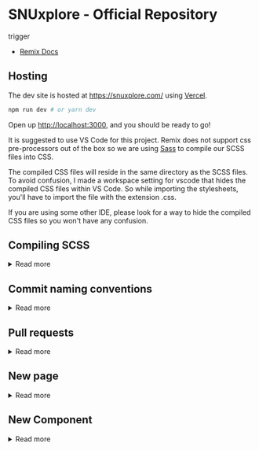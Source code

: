 # SNUxplore - Official Repository
trigger

- [Remix Docs](https://remix.run/docs)

## Hosting

The dev site is hosted at https://snuxplore.com/ using [Vercel](https://vercel.com/).

```sh
npm run dev # or yarn dev
```
   
Open up [http://localhost:3000](http://localhost:3000), and you should be ready to go!

It is suggested to use VS Code for this project. Remix does not support css pre-processors out of the box so we are using [Sass](https://sass-lang.com/) to compile our SCSS files into CSS.

The compiled CSS files will reside in the same directory as the SCSS files. To avoid confusion, I made a workspace setting for vscode that hides the compiled CSS files within VS Code. So while importing the stylesheets, you'll have to import the file with the extension .css.

If you are using some other IDE, please look for a way to hide the compiled CSS files so you won't have any confusion.

## Compiling SCSS

<details>
<summary>Read more</summary>

- The SCSS files are automatically watched and compiled when changes are made in any scss files within the project.

- When sending it to the server, the compiled CSS files are sent along with the SCSS files(Obsolete: In the final site, we'll set up a script that removes all scss files from the project since after compiling it, there's no need for scss files)

</details>


## Commit naming conventions

<details>
<summary>Read more</summary>

For now, we'll use just these:

- `fix:` - fixes a bug
- `feat:` - new feature
- `chore:` - other changes and cleanups

Example:

- `fix: fixed navigation bar`
- `feat: added new sign in feature`
- `chore: Removed all comments and print statements`

If theres a specific file thats changed or a specific sub category of the project has changes, you can specify it like so:

- `fix(NavBar): fixed overflowing image in nav bar`
- `feat(SignIn): Added user verification before sign In`

These are just good practices and it'll be easy to revert back if some new merge is breaking the project.

</details>


## Pull requests

<details>
<summary>Read more</summary>

Each contributing member should make a separate branch for completing their tasks.
You can follow these commands to do so:

- `git checkout -b <branch name>`
- `git add .`
- `git commit -m "<Meaningful message following the convention>"`
- `git push origin <branch name>`

Then in the github repo, you can create a new pull request under pull requests tab.

To keep your branch up-to-date with the master branch, you can use the following commands:

- `git merge main`
- `git push`

<em>Note: Make sure there are no changes in your branch before merging. If there are any, you'll lose the progress.</em>

</details>



## New page

<details>
<summary>Read more</summary>

This one's quite tricky. I've setup `demo.js` and `demo.scss` in project.

When you want to make a new page, you can create a new file in the appropriate directory and copy the contents of `demo.js` and `demo.scss` into it.

Make sure to:

- Change path of stylesheet on the js file.
- Change the function name(Doesn't matter but just for consistency)
- Change the class name.
- Change path of \_mixin import in style sheet(remove the old one, type "`../`" and vs code will show the path automatically)

For a clean project structure, We'll be adding stylesheets to directories same as js files inside `styles/routes/` directory.

</details>



## New Component

<details>
<summary>Read more</summary>
Components won't have much difference compared to React components.

Just create a folder followed by a `.js` file and a `.scss` file with the same name(The function should also be named same as the folder name).

One additional step is to import the `.scss` file in the `styles/root/components.scss` directory.

For example:
```css
@import "../../Components/MockNavigator/MockNavigator.scss";
```

<em>Note: Don't name two components with same name. Since all components are styled from same file, we don't want overlaps of style. That'll mess everything up.</em>

</details>
